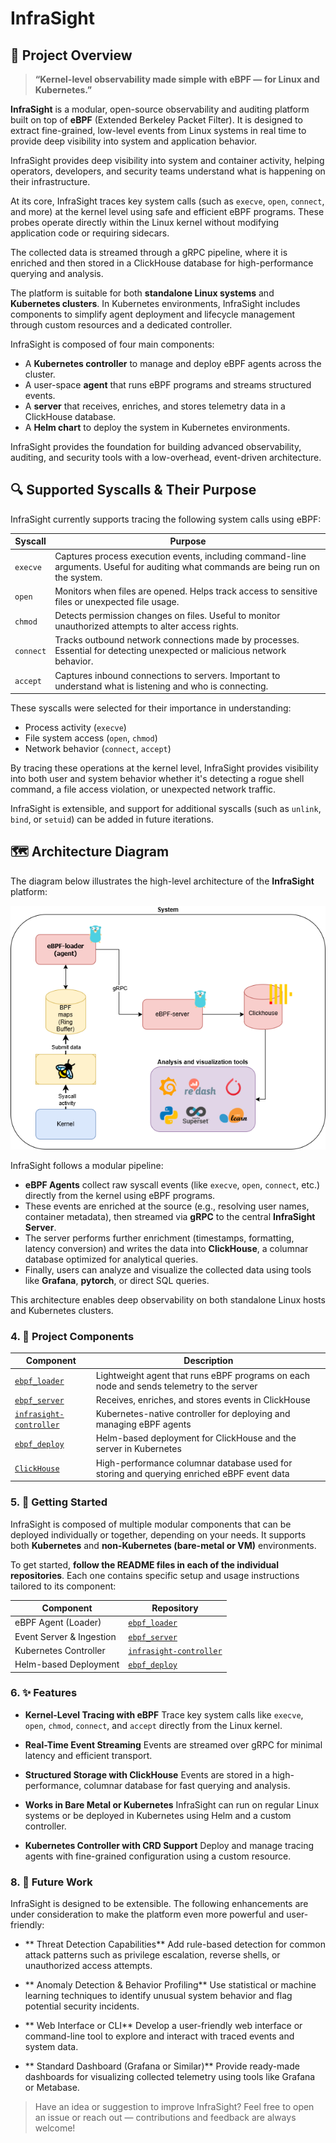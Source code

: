 # InfraSight

## 📖 Project Overview

> **“Kernel-level observability made simple with eBPF — for Linux and Kubernetes.”**

**InfraSight** is a modular, open-source observability and auditing platform built on top of **eBPF** (Extended Berkeley Packet Filter). It is designed to extract fine-grained, low-level events from Linux systems in real time to provide deep visibility into system and application behavior.

InfraSight provides deep visibility into system and container activity, helping operators, developers, and security teams understand what is happening on their infrastructure.

At its core, InfraSight traces key system calls (such as `execve`, `open`, `connect`, and more) at the kernel level using safe and efficient eBPF programs. These probes operate directly within the Linux kernel without modifying application code or requiring sidecars.

The collected data is streamed through a gRPC pipeline, where it is enriched and then stored in a ClickHouse database for high-performance querying and analysis.

The platform is suitable for both **standalone Linux systems** and **Kubernetes clusters**. In Kubernetes environments, InfraSight includes components to simplify agent deployment and lifecycle management through custom resources and a dedicated controller.

InfraSight is composed of four main components:

* A **Kubernetes controller** to manage and deploy eBPF agents across the cluster.
* A user-space **agent** that runs eBPF programs and streams structured events.
* A **server** that receives, enriches, and stores telemetry data in a ClickHouse database.
* A **Helm chart** to deploy the system in Kubernetes environments.

InfraSight provides the foundation for building advanced observability, auditing, and security tools with a low-overhead, event-driven architecture.

## 🔍 Supported Syscalls & Their Purpose

InfraSight currently supports tracing the following system calls using eBPF:

| Syscall   | Purpose                                                                                                                             |
| --------- | ----------------------------------------------------------------------------------------------------------------------------------- |
| `execve`  | Captures process execution events, including command-line arguments. Useful for auditing what commands are being run on the system. |
| `open`    | Monitors when files are opened. Helps track access to sensitive files or unexpected file usage.                         |
| `chmod`   | Detects permission changes on files. Useful to monitor unauthorized attempts to alter access rights.                         |
| `connect` | Tracks outbound network connections made by processes. Essential for detecting unexpected or malicious network behavior.            |
| `accept`  | Captures inbound connections to servers. Important to understand what is listening and who is connecting.                                  |

These syscalls were selected for their importance in understanding:

* Process activity (`execve`)
* File system access (`open`, `chmod`)
* Network behavior (`connect`, `accept`)

By tracing these operations at the kernel level, InfraSight provides visibility into both user and system behavior whether it's detecting a rogue shell command, a file access violation, or unexpected network traffic.

InfraSight is extensible, and support for additional syscalls (such as `unlink`, `bind`, or `setuid`) can be added in future iterations.


## 🗺️ Architecture Diagram

The diagram below illustrates the high-level architecture of the **InfraSight** platform:

![InfraSight Architecture](https://github.com/ALEYI17/InfraSight/blob/main/infrasight.png)

InfraSight follows a modular pipeline:

* **eBPF Agents** collect raw syscall events (like `execve`, `open`, `connect`, etc.) directly from the kernel using eBPF programs.
* These events are enriched at the source (e.g., resolving user names, container metadata), then streamed via **gRPC** to the central **InfraSight Server**.
* The server performs further enrichment (timestamps, formatting, latency conversion) and writes the data into **ClickHouse**, a columnar database optimized for analytical queries.
* Finally, users can analyze and visualize the collected data using tools like **Grafana**, **pytorch**, or direct SQL queries.

This architecture enables deep observability on both standalone Linux hosts and Kubernetes clusters.

### 4. **🧩 Project Components**

| Component                                                                   | Description                                                                               |
| --------------------------------------------------------------------------- | ----------------------------------------------------------------------------------------- |
| [`ebpf_loader`](https://github.com/ALEYI17/ebpf_loader)                     | Lightweight agent that runs eBPF programs on each node and sends telemetry to the server  |
| [`ebpf_server`](https://github.com/ALEYI17/ebpf_server)                     | Receives, enriches, and stores events in ClickHouse                                       |
| [`infrasight-controller`](https://github.com/ALEYI17/infrasight-controller) | Kubernetes-native controller for deploying and managing eBPF agents                       |
| [`ebpf_deploy`](https://github.com/ALEYI17/ebpf_deploy)                     | Helm-based deployment for ClickHouse and the server in Kubernetes                         |
| [`ClickHouse`](https://clickhouse.com/)                                       | High-performance columnar database used for storing and querying enriched eBPF event data |


### 5. **🚀 Getting Started**

InfraSight is composed of multiple modular components that can be deployed individually or together, depending on your needs. It supports both **Kubernetes** and **non-Kubernetes (bare-metal or VM)** environments.

To get started, **follow the README files in each of the individual repositories**. Each one contains specific setup and usage instructions tailored to its component:

| Component                | Repository                                                                  |
| ------------------------ | --------------------------------------------------------------------------- |
| eBPF Agent (Loader)      | [`ebpf_loader`](https://github.com/ALEYI17/ebpf_loader)                     |
| Event Server & Ingestion | [`ebpf_server`](https://github.com/ALEYI17/ebpf_server)                     |
| Kubernetes Controller    | [`infrasight-controller`](https://github.com/ALEYI17/infrasight-controller) |
| Helm-based Deployment    | [`ebpf_deploy`](https://github.com/ALEYI17/ebpf_deploy)                     |

### 6. **✨ Features**

* **Kernel-Level Tracing with eBPF**
  Trace key system calls like `execve`, `open`, `chmod`, `connect`, and `accept` directly from the Linux kernel.

* **Real-Time Event Streaming**
  Events are streamed over gRPC for minimal latency and efficient transport.

* **Structured Storage with ClickHouse**
  Events are stored in a high-performance, columnar database for fast querying and analysis.

* **Works in Bare Metal or Kubernetes**
  InfraSight can run on regular Linux systems or be deployed in Kubernetes using Helm and a custom controller.

* **Kubernetes Controller with CRD Support**
  Deploy and manage tracing agents with fine-grained configuration using a custom resource.

### 8. **🔮 Future Work**

InfraSight is designed to be extensible. The following enhancements are under consideration to make the platform even more powerful and user-friendly:

* ** Threat Detection Capabilities**
  Add rule-based detection for common attack patterns such as privilege escalation, reverse shells, or unauthorized access attempts.

* ** Anomaly Detection & Behavior Profiling**
  Use statistical or machine learning techniques to identify unusual system behavior and flag potential security incidents.

* ** Web Interface or CLI**
  Develop a user-friendly web interface or command-line tool to explore and interact with traced events and system data.

* ** Standard Dashboard (Grafana or Similar)**
  Provide ready-made dashboards for visualizing collected telemetry using tools like Grafana or Metabase.

> Have an idea or suggestion to improve InfraSight?
Feel free to open an issue or reach out — contributions and feedback are always welcome!

